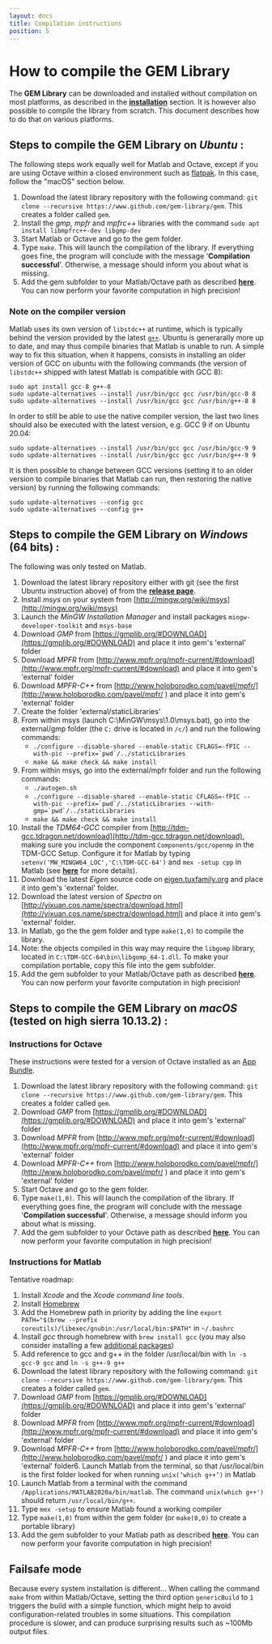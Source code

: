 ```yaml
---
layout: docs
title: Compilation instructions
position: 5
---
```


How to compile the GEM Library
==============================

The **GEM Library** can be downloaded and installed without compilation on most platforms, as described in the [**installation**](installation.html) section. It is however also possible to compile the library from scratch. This document describes how to do that on various platforms.


Steps to compile the GEM Library on *Ubuntu* :
----------------------------------------------

The following steps work equally well for Matlab and Octave, except if you are using Octave within a closed environment such as [flatpak](https://flathub.org/apps/details/org.octave.Octave). In this case, follow the "macOS" section below.

1. Download the latest library repository with the following command: `git clone --recursive https://www.github.com/gem-library/gem`. This creates a folder called `gem`.
2. Install the *gmp*, *mpfr* and *mpfrc++* libraries with the command
`sudo apt install libmpfrc++-dev libgmp-dev`
3. Start Matlab or Octave and go to the gem folder.
4. Type `make`. This will launch the compilation of the library. If everything goes fine, the program will conclude with the message '**Compilation successful**'. Otherwise, a message should inform you about what is missing.
5. Add the gem subfolder to your Matlab/Octave path as described [**here**](installation.html). You can now perform your favorite computation in high precision!

### Note on the compiler version

Matlab uses its own version of `libstdc++` at runtime, which is typically behind the version provided by the latest [`g++`](https://gcc.gnu.org/onlinedocs/libstdc++/manual/abi.html). Ubuntu is generarally more up to date, and may thus compile binaries that Matlab is unable to run. A simple way to fix this situation, when it happens, consists in installing an older version of GCC on ubuntu with the following commands (the version of `libstdc++` shipped with latest Matlab is compatible with GCC 8):
```
sudo apt install gcc-8 g++-8
sudo update-alternatives --install /usr/bin/gcc gcc /usr/bin/gcc-8 8
sudo update-alternatives --install /usr/bin/gcc gcc /usr/bin/g++-8 8
```
In order to still be able to use the native compiler version, the last two lines should also be executed with the latest version, e.g. GCC 9 if on Ubuntu 20.04:
```
sudo update-alternatives --install /usr/bin/gcc gcc /usr/bin/gcc-9 9
sudo update-alternatives --install /usr/bin/gcc gcc /usr/bin/g++-9 9
```
It is then possible to change between GCC versions (setting it to an older version to compile binaries that Matlab can run, then restoring the native version) by running the following commands:
```
sudo update-alternatives --config gcc
sudo update-alternatives --config g++
```


Steps to compile the GEM Library on *Windows* (64 bits) :
---------------------------------------------------------

The following was only tested on Matlab.

1. Download the latest library repository either with git (see the first Ubuntu instruction above) of from the [**release page**](https://github.com/gem-library/gem/releases).
2. Install *msys* on your system from [http://mingw.org/wiki/msys](http://mingw.org/wiki/msys)
3. Launch the *MinGW Installation Manager* and install packages `mingw-developer-toolkit` and `msys-base` 
4. Download *GMP* from [https://gmplib.org/#DOWNLOAD](https://gmplib.org/#DOWNLOAD) and place it into gem's 'external' folder
5. Download *MPFR* from [http://www.mpfr.org/mpfr-current/#download](http://www.mpfr.org/mpfr-current/#download) and place it into gem's 'external' folder
6. Download *MPFR-C++* from [http://www.holoborodko.com/pavel/mpfr/](http://www.holoborodko.com/pavel/mpfr/
) and place it into gem's 'external' folder
7. Create the folder 'external/staticLibraries'
8. From within msys (launch C:\MinGW\msys\1.0\msys.bat), go into the external/gmp folder (the `C:` drive is located in `/c/`) and run the following commands:
    - ``./configure --disable-shared --enable-static CFLAGS=-fPIC --with-pic --prefix=`pwd`/../staticLibraries``
    - `make && make check && make install`
9. From within msys, go into the external/mpfr folder and run the following commands:
    - ``./autogen.sh``
    - ``./configure --disable-shared --enable-static CFLAGS=-fPIC --with-pic --prefix=`pwd`/../staticLibraries --with-gmp=`pwd`/../staticLibraries``
    - `make && make check && make install`
10. Install the *TDM64-GCC* compiler from [http://tdm-gcc.tdragon.net/download](http://tdm-gcc.tdragon.net/download), making sure you include the component `Components/gcc/openmp` in the TDM-GCC Setup. Configure it for Matlab by typing `setenv('MW_MINGW64_LOC','C:\TDM-GCC-64')` and `mex -setup cpp` in Matlab (see [**here**](https://fr.mathworks.com/help/matlab/matlab_external/compiling-c-mex-files-with-mingw.html) for more details).
11. Download the latest *Eigen* source code on [eigen.tuxfamily.org](http://eigen.tuxfamily.org) and place it into gem's 'external' folder.
12. Download the latest version of *Spectra* on [http://yixuan.cos.name/spectra/download.html](http://yixuan.cos.name/spectra/download.html) and place it into gem's 'external' folder.
13. In Matlab, go the the gem folder and type `make(1,0)` to compile the library.
14. Note: the objects compiled in this way may require the `libgomp` library, located in `C:\TDM-GCC-64\bin\libgomp_64-1.dll`. To make your compilation portable, copy this file into the gem subfolder.
15. Add the gem subfolder to your Matlab/Octave path as described [**here**](installation.html). You can now perform your favorite computation in high precision!


Steps to compile the GEM Library on *macOS* (tested on high sierra 10.13.2) :
-----------------------------------------------------------------------------

### Instructions for Octave
These instructions were tested for a version of Octave installed as an [App Bundle](https://octave-app.org/Download.html).

1. Download the latest library repository with the following command: `git clone --recursive https://www.github.com/gem-library/gem`. This creates a folder called `gem`.
2. Download *GMP* from [https://gmplib.org/#DOWNLOAD](https://gmplib.org/#DOWNLOAD) and place it into gem's 'external' folder
3. Download *MPFR* from [http://www.mpfr.org/mpfr-current/#download](http://www.mpfr.org/mpfr-current/#download) and place it into gem's 'external' folder
4. Download *MPFR-C++* from [http://www.holoborodko.com/pavel/mpfr/](http://www.holoborodko.com/pavel/mpfr/
) and place it into gem's 'external' folder
5. Start Octave and go to the gem folder.
6. Type `make(1,0)`. This will launch the compilation of the library. If everything goes fine, the program will conclude with the message '**Compilation successful**'. Otherwise, a message should inform you about what is missing.
7. Add the gem subfolder to your Octave path as described [**here**](installation.html). You can now perform your favorite computation in high precision!


### Instructions for Matlab

Tentative roadmap:
1. Install *Xcode* and the *Xcode command line tools*.
2. Install [Homebrew](https://brew.sh/)
3. Add the Homebrew path in priority by adding the line `export PATH="$(brew --prefix coreutils)/libexec/gnubin:/usr/local/bin:$PATH"` in `~/.bashrc`
4. Install *gcc* through homebrew with `brew install gcc` (you may also consider installing a few [additional packages](https://www.topbug.net/blog/2013/04/14/install-and-use-gnu-command-line-tools-in-mac-os-x/))
5. Add reference to gcc and g++ in the folder /usr/local/bin with `ln -s gcc-9 gcc` and `ln -s g++-9 g++`
6. Download the latest library repository with the following command: `git clone --recursive https://www.github.com/gem-library/gem`. This creates a folder called `gem`.
7. Download *GMP* from [https://gmplib.org/#DOWNLOAD](https://gmplib.org/#DOWNLOAD) and place it into gem's 'external' folder
8. Download *MPFR* from [http://www.mpfr.org/mpfr-current/#download](http://www.mpfr.org/mpfr-current/#download) and place it into gem's 'external' folder
9. Download *MPFR-C++* from [http://www.holoborodko.com/pavel/mpfr/](http://www.holoborodko.com/pavel/mpfr/
) and place it into gem's 'external' folder6. Launch Matlab from the terminal, so that /usr/local/bin is the first folder looked for when running `unix(‘which g++’)` in Matlab
10. Launch Matlab from a terminal with the command `/Applications/MATLAB2020a/bin/matlab`. The command `unix(which g++')` should return `/usr/local/bin/g++`.
11. Type `mex -setup` to ensure Matlab found a working compiler
12. Type `make(1,0)` from  within the gem folder (or `make(0,0)` to create a portable library)
13. Add the gem subfolder to your Matlab path as described [**here**](installation.html). You can now perform your favorite computation in high precision!


Failsafe mode
----------------

Because every system installation is different... When calling the command `make` from within Matlab/Octave, setting the third option `genericBuild` to `1` triggers the build with a simple function, which might help to avoid configuration-related troubles in some situations. This compilation procedure is slower, and can produce surprising results such as ~100Mb output files.
